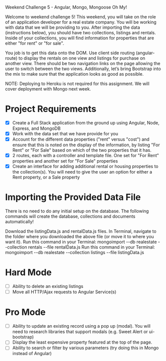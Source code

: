 Weekend Challenge 5 - Angular, Mongo, Mongoose Oh My!

Welcome to weekend challenge 5! This weekend, you will take on the role of an application developer for a real estate company. You will be working with data that we will be providing to you. After importing the data (instructions below), you should have two collections, listings and rentals. Inside of your collections, you will find information for properties that are either "for rent" or "for sale".

You job is to get this data onto the DOM. Use client side routing (angular-route) to display the rentals on one view and listings for purchase on another view. There should be two navigation links on the page allowing the user to switch between the two views. Additionally, let’s bring Bootstrap into the mix to make sure that the application looks as good as possible.

NOTE: Deploying to Heroku is not required for this assignment. We will cover deployment with Mongo next week.

# Project Requirements

- [x] Create a Full Stack application from the ground up using Angular, Node, Express, and MongoDB
- [x] Work with the data set that we have provide for you
- [x] Account for the different data properties ("rent" versus "cost") and ensure that this is noted on the display of the information, by listing "For Rent" or "For Sale" based on which of the two properties that it has.
- [x] 2 routes, each with a controller and template file. One set for "For Rent" properties and another set for "For Sale" properties
- [x] Create an interface for adding additional rental or housing properties to the collection(s). You will need to give the user an option for either a Rent property, or a Sale property

# Importing the Provided Data File

There is no need to do any initial setup on the database. The following commands will create the database, collections and documents automatically!

Download the listingData.js and rentalData.js files.
In Terminal, navigate to the folder where you downloaded the above file (or move it to where you want it).
Run this command in your Terminal: mongoimport --db realestate --collection rentals --file rentalData.js
Run this command in your Terminal: mongoimport --db realestate --collection listings --file listingData.js

# Hard Mode

- [ ] Ability to delete an existing listings
- [ ] Move all HTTP/Ajax requests to Angular Service(s)

# Pro Mode

- [ ] Ability to update an existing record using a pop up (modal). You will need to research libraries that support modals (e.g. Sweet Alert or ui-bootstrap)
- [ ] Display the least expensive property featured at the top of the page.
- [ ] Ability to search or filter by various parameters (try doing this in Mongo instead of Angular)